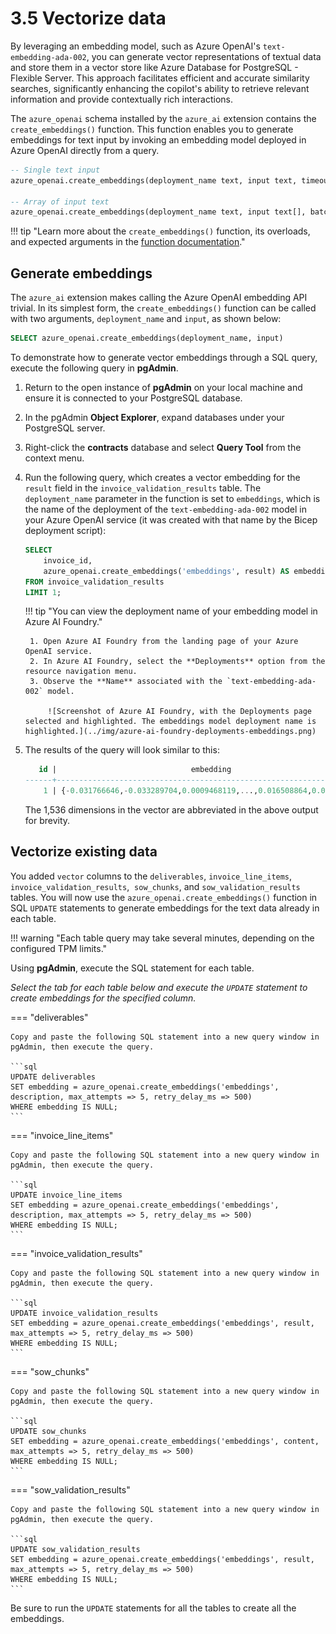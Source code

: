 # 3.5 Vectorize data

By leveraging an embedding model, such as Azure OpenAI's `text-embedding-ada-002`, you can generate vector representations of textual data and store them in a vector store like Azure Database for PostgreSQL - Flexible Server. This approach facilitates efficient and accurate similarity searches, significantly enhancing the copilot's ability to retrieve relevant information and provide contextually rich interactions.

The `azure_openai` schema installed by the `azure_ai` extension contains the `create_embeddings()` function. This function enables you to generate embeddings for text input by invoking an embedding model deployed in Azure OpenAI directly from a query.

```sql title="Function signatures for the create_embeddings() function"
-- Single text input
azure_openai.create_embeddings(deployment_name text, input text, timeout_ms integer DEFAULT 3600000, throw_on_error boolean DEFAULT true, max_attempts integer DEFAULT 1, retry_delay_ms integer DEFAULT 1000)

-- Array of input text
azure_openai.create_embeddings(deployment_name text, input text[], batch_size integer DEFAULT 100, timeout_ms integer DEFAULT 3600000, throw_on_error boolean DEFAULT true, max_attempts integer DEFAULT 1, retry_delay_ms integer DEFAULT 1000)
```

!!! tip "Learn more about the `create_embeddings()` function, its overloads, and expected arguments in the [function documentation](https://learn.microsoft.com/azure/postgresql/flexible-server/generative-ai-azure-openai#azure_openaicreate_embeddings)."

## Generate embeddings

The `azure_ai` extension makes calling the Azure OpenAI embedding API trivial. In its simplest form, the `create_embeddings()` function can be called with two arguments, `deployment_name` and `input`, as shown below:

```sql
SELECT azure_openai.create_embeddings(deployment_name, input)
```

To demonstrate how to generate vector embeddings through a SQL query, execute the following query in **pgAdmin**.

1. Return to the open instance of **pgAdmin** on your local machine and ensure it is connected to your PostgreSQL database.

2. In the pgAdmin **Object Explorer**, expand databases under your PostgreSQL server.

3. Right-click the **contracts** database and select **Query Tool** from the context menu.

4. Run the following query, which creates a vector embedding for the `result` field in the `invoice_validation_results` table. The `deployment_name` parameter in the function is set to `embeddings`, which is the name of the deployment of the `text-embedding-ada-002` model in your Azure OpenAI service (it was created with that name by the Bicep deployment script):

    ```sql
    SELECT 
        invoice_id,
        azure_openai.create_embeddings('embeddings', result) AS embedding
    FROM invoice_validation_results
    LIMIT 1;
    ```

    !!! tip "You can view the deployment name of your embedding model in Azure AI Foundry."

        1. Open Azure AI Foundry from the landing page of your Azure OpenAI service.
        2. In Azure AI Foundry, select the **Deployments** option from the resource navigation menu.
        3. Observe the **Name** associated with the `text-embedding-ada-002` model.
    
            ![Screenshot of Azure AI Foundry, with the Deployments page selected and highlighted. The embeddings model deployment name is highlighted.](../img/azure-ai-foundry-deployments-embeddings.png)

5. The results of the query will look similar to this:

    ```sql
       id |                              embedding
    ------+-------------------------------------------------------------------------
        1 | {-0.031766646,-0.033289704,0.0009468119,...,0.016508864,0.031440277}
    ```

    The 1,536 dimensions in the vector are abbreviated in the above output for brevity.

## Vectorize existing data

You added `vector` columns to the `deliverables`, `invoice_line_items`, `invoice_validation_results`,  `sow_chunks`, and `sow_validation_results` tables. You will now use the `azure_openai.create_embeddings()` function in SQL `UPDATE` statements to generate embeddings for the text data already in each table.

!!! warning "Each table query may take several minutes, depending on the configured TPM limits."

Using **pgAdmin**, execute the SQL statement for each table.

_Select the tab for each table below and execute the `UPDATE` statement to create embeddings for the specified column._

=== "deliverables"

    Copy and paste the following SQL statement into a new query window in pgAdmin, then execute the query.

    ```sql
    UPDATE deliverables
    SET embedding = azure_openai.create_embeddings('embeddings', description, max_attempts => 5, retry_delay_ms => 500)
    WHERE embedding IS NULL;
    ```

=== "invoice_line_items"

    Copy and paste the following SQL statement into a new query window in pgAdmin, then execute the query.

    ```sql
    UPDATE invoice_line_items
    SET embedding = azure_openai.create_embeddings('embeddings', description, max_attempts => 5, retry_delay_ms => 500)
    WHERE embedding IS NULL;
    ```

=== "invoice_validation_results"

    Copy and paste the following SQL statement into a new query window in pgAdmin, then execute the query.

    ```sql
    UPDATE invoice_validation_results
    SET embedding = azure_openai.create_embeddings('embeddings', result, max_attempts => 5, retry_delay_ms => 500)
    WHERE embedding IS NULL;
    ```

=== "sow_chunks"

    Copy and paste the following SQL statement into a new query window in pgAdmin, then execute the query.

    ```sql
    UPDATE sow_chunks
    SET embedding = azure_openai.create_embeddings('embeddings', content, max_attempts => 5, retry_delay_ms => 500)
    WHERE embedding IS NULL;
    ```

=== "sow_validation_results"

    Copy and paste the following SQL statement into a new query window in pgAdmin, then execute the query.

    ```sql
    UPDATE sow_validation_results
    SET embedding = azure_openai.create_embeddings('embeddings', result, max_attempts => 5, retry_delay_ms => 500)
    WHERE embedding IS NULL;
    ```

Be sure to run the `UPDATE` statements for all the tables to create all the embeddings.

